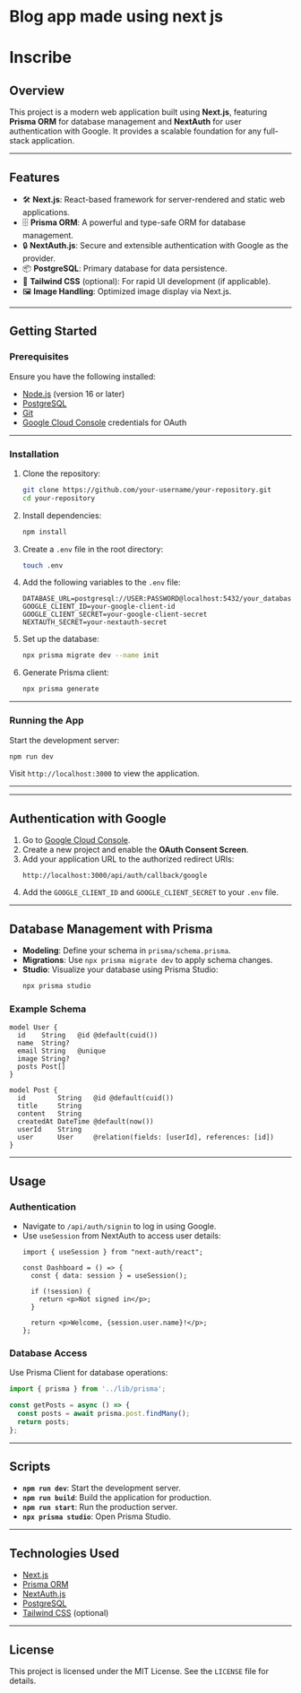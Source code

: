 Blog app made using next js
=======

# **Inscribe**

## **Overview**
This project is a modern web application built using **Next.js**, featuring **Prisma ORM** for database management and **NextAuth** for user authentication with Google. It provides a scalable foundation for any full-stack application.

---

## **Features**
- 🛠 **Next.js**: React-based framework for server-rendered and static web applications.
- 🗄 **Prisma ORM**: A powerful and type-safe ORM for database management.
- 🔒 **NextAuth.js**: Secure and extensible authentication with Google as the provider.
- 📦 **PostgreSQL**: Primary database for data persistence.
- 🎨 **Tailwind CSS** (optional): For rapid UI development (if applicable).
- 🖼 **Image Handling**: Optimized image display via Next.js.

---

## **Getting Started**

### Prerequisites
Ensure you have the following installed:
- [Node.js](https://nodejs.org/) (version 16 or later)
- [PostgreSQL](https://www.postgresql.org/)
- [Git](https://git-scm.com/)
- [Google Cloud Console](https://console.cloud.google.com/) credentials for OAuth

---

### Installation

1. Clone the repository:
   ```bash
   git clone https://github.com/your-username/your-repository.git
   cd your-repository
   ```

2. Install dependencies:
   ```bash
   npm install
   ```

3. Create a `.env` file in the root directory:
   ```bash
   touch .env
   ```

4. Add the following variables to the `.env` file:

   ```plaintext
   DATABASE_URL=postgresql://USER:PASSWORD@localhost:5432/your_database
   GOOGLE_CLIENT_ID=your-google-client-id
   GOOGLE_CLIENT_SECRET=your-google-client-secret
   NEXTAUTH_SECRET=your-nextauth-secret
   ```

5. Set up the database:
   ```bash
   npx prisma migrate dev --name init
   ```

6. Generate Prisma client:
   ```bash
   npx prisma generate
   ```

---

### Running the App

Start the development server:
```bash
npm run dev
```

Visit `http://localhost:3000` to view the application.

---


---

## **Authentication with Google**
1. Go to [Google Cloud Console](https://console.cloud.google.com/).
2. Create a new project and enable the **OAuth Consent Screen**.
3. Add your application URL to the authorized redirect URIs:
   ```
   http://localhost:3000/api/auth/callback/google
   ```
4. Add the `GOOGLE_CLIENT_ID` and `GOOGLE_CLIENT_SECRET` to your `.env` file.

---

## **Database Management with Prisma**
- **Modeling**: Define your schema in `prisma/schema.prisma`.
- **Migrations**: Use `npx prisma migrate dev` to apply schema changes.
- **Studio**: Visualize your database using Prisma Studio:
  ```bash
  npx prisma studio
  ```

### Example Schema
```prisma
model User {
  id    String   @id @default(cuid())
  name  String?
  email String   @unique
  image String?
  posts Post[]
}

model Post {
  id        String   @id @default(cuid())
  title     String
  content   String
  createdAt DateTime @default(now())
  userId    String
  user      User     @relation(fields: [userId], references: [id])
}
```

---

## **Usage**

### Authentication
- Navigate to `/api/auth/signin` to log in using Google.
- Use `useSession` from NextAuth to access user details:
  ```tsx
  import { useSession } from "next-auth/react";

  const Dashboard = () => {
    const { data: session } = useSession();

    if (!session) {
      return <p>Not signed in</p>;
    }

    return <p>Welcome, {session.user.name}!</p>;
  };
  ```

### Database Access
Use Prisma Client for database operations:
```typescript
import { prisma } from '../lib/prisma';

const getPosts = async () => {
  const posts = await prisma.post.findMany();
  return posts;
};
```

---

## **Scripts**
- **`npm run dev`**: Start the development server.
- **`npm run build`**: Build the application for production.
- **`npm run start`**: Run the production server.
- **`npx prisma studio`**: Open Prisma Studio.

---

## **Technologies Used**
- [Next.js](https://nextjs.org/)
- [Prisma ORM](https://www.prisma.io/)
- [NextAuth.js](https://next-auth.js.org/)
- [PostgreSQL](https://www.postgresql.org/)
- [Tailwind CSS](https://tailwindcss.com/) (optional)

---

## **License**
This project is licensed under the MIT License. See the `LICENSE` file for details.
